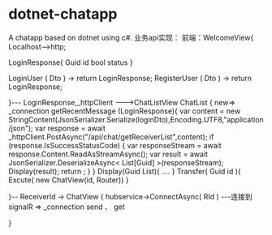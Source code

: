 # dotnet-chatapp
A chatapp based on dotnet using c#.
业务api实现：
前端：WelcomeView{
Localhost-->http;

LoginResponse{
    Guid id
    bool status
}

LoginUser ( Dto ) -> return LoginResponse;
RegisterUser ( Dto ) -> return LoginResponse;


}---   LoginResponse,_httpClient    --->ChatListView
ChatList
{
  new=> _connection
  getRecentMessage (LoginResponse){
     var content = new StringContent(JsonSerializer.Serialize(loginDto),Encoding.UTF8,"application/json");
            var response = await _httpClient.PostAsync("/api/chat/getReceiverList",content);
            if (response.IsSuccessStatusCode)
            {
                var responseStream = await response.Content.ReadAsStreamAsync();
                var result = await JsonSerializer.DeserializeAsync< List[Guid] >(responseStream);
                Display(result);
                return ;
            }
  }
     Display(Guid List){
     ....
     }
     Transfer(  Guid id  ){
        Excute( new ChatView(id, Router))
     }

  
}--  ReceiverId -> ChatView
{
    hubservice->ConnectAsync(  RId ) ---连接到signalR
    => _connection
    send 、 get

}
